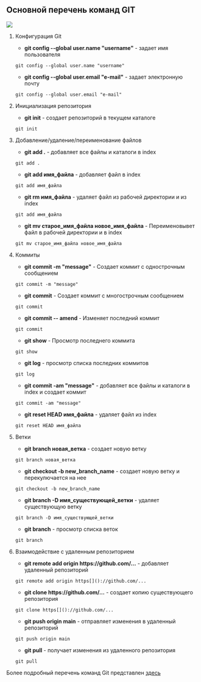 ## Основной перечень команд GIT
![](https://res.infoq.com/news/2021/03/git-clone-vulnerability/en/headerimage/git-clone-vulnerability-1615652294856.jpg)

1. Конфигурация Git

   - **git config --global user.name "username"** - задает имя пользователя
   ```git
   git config --global user.name "username"
   ```
    - **git config --global user.email "e-mail"** - задает электронную почту
   ```git
   git config --global user.email "e-mail"
   ```
2. Инициализация репозитория
   - **git init** - создает репозиторий в текущем каталоге
   ```git
   git init
   ```
3. Добавление/удаление/переименование файлов
   
   - **git add .** - добавляет все файлы и каталоги в index
   ```git
   git add .
   ```
    - **git add имя_файла** - добавляет файл в index
   ```git
   git add имя_файла
   ```
    - **git rm имя_файла** - удаляет файл из рабочей директории и из index
   ```git
   git add имя_файла
   ```
   - **git mv старое_имя_файла новое_имя_файла** - Переименовывет файл в рабочей директории и в index
   ```git
   git mv старое_имя_файла новое_имя_файла
   ```
4. Коммиты

   - **git commit -m "message"** - Создает коммит с однострочным сообщением
   ```git
   git commit -m "message"
   ```
   - **git commit** - Создает коммит с многострочным сообщением
   ```git
   git commit
   ```
   - **git commit -- amend** - Изменяет последний коммит
   ```git
   git commit
   ```
    - **git show** - Просмотр последнего коммита
   ```git
   git show
   ```
   - **git log** - просмотр списка последних коммитов
   ```git
   git log
   ```
   - **git commit -am "message"** - добавляет все файлы и каталоги в index и создает коммит
   ```git
   git commit -am "message"
   ```
   - **git reset HEAD имя_файла** - удаляет файл из index
   ```git
   git reset HEAD имя_файла
   ```

5. Ветки
   
   - **git branch новая_ветка** - создает новую ветку
   ```git
   git branch новая_ветка
   ```
   - **git checkout -b new_branch_name** - создает новую ветку и перекулючается на нее
   ```git
   git checkout -b new_branch_name
   ```
    - **git branch -D имя_существующей_ветки** - удаляет существующую ветку
   ```git
   git branch -D имя_существующей_ветки
   ```
   - **git branch** - просмотр списка веток
   ```git
   git branch
   ```
6. Взаимодействие с удаленным репозиторием
   
   - **git remote add origin https[]()://github.com/...** - добавляет удаленный репозиторий
   ```git
   git remote add origin https[]()://github.com/...
   ```
    - **git clone https[]()://github.com/...** - создает копию существующего репозитория
   ```git
   git clone https[]()://github.com/...
   ```
   - **git push origin main** - отправляет изменения в удаленный репозиторий
   ```git
   git push origin main
   ```
   - **git pull** - получает изменения из удаленного репозитория
   ```git
   git pull
   ```
Более подробный перечень команд Git представлен [здесь](https://git-scm.com/doc)

      
   
   
